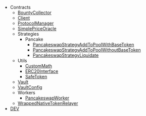 - Contracts
  - [BountyCollector](contracts\BountyCollector)
  - [Client](contracts\Client)
  - [ProtocolManager](contracts\ProtocolManager)
  - [SimplePriceOracle](contracts\SimplePriceOracle)
  - Strategies
    - Pancake
      - [PancakeswapStrategyAddToPoolWithBaseToken](contracts\strategies\pancake\PancakeswapStrategyAddToPoolWithBaseToken)
      - [PancakeswapStrategyAddToPoolWithoutBaseToken](contracts\strategies\pancake\PancakeswapStrategyAddToPoolWithoutBaseToken)
      - [PancakeswapStrategyLiquidate](contracts\strategies\pancake\PancakeswapStrategyLiquidate)
  - Utils
    - [CustomMath](contracts\utils\CustomMath)
    - [ERC20Interface](contracts\utils\ERC20Interface)
    - [SafeToken](contracts\utils\SafeToken)
  - [Vault](contracts\Vault)
  - [VaultConfig](contracts\VaultConfig)
  - Workers
    - [PancakeswapWorker](contracts\workers\PancakeswapWorker)
  - [WrappedNativeTokenRelayer](contracts\WrappedNativeTokenRelayer)
- [DEV](/)
